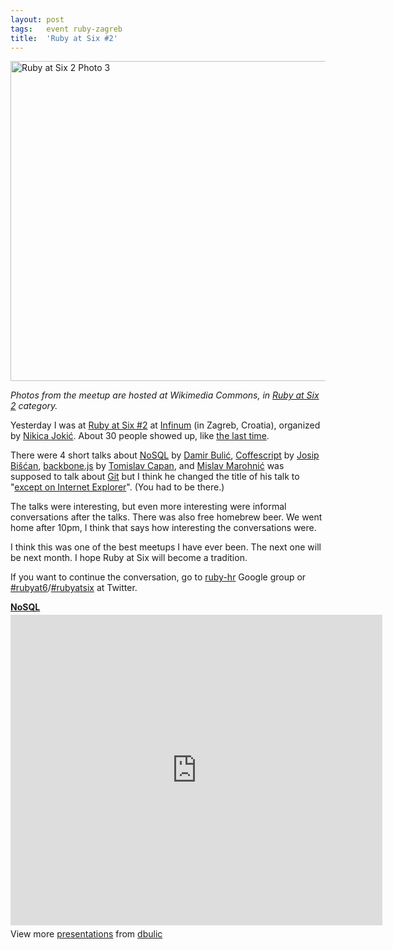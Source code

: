 ```yaml
---
layout: post
tags:   event ruby-zagreb
title:  'Ruby at Six #2'
---
```

<a title="By Zeljko.filipin (Own work) [CC BY-SA 4.0 (http://creativecommons.org/licenses/by-sa/4.0)], via Wikimedia Commons" href="https://commons.wikimedia.org/wiki/File%3ARuby_at_Six_2_Photo_3.JPG"><img width="512" alt="Ruby at Six 2 Photo 3" src="//upload.wikimedia.org/wikipedia/commons/thumb/6/64/Ruby_at_Six_2_Photo_3.JPG/512px-Ruby_at_Six_2_Photo_3.JPG"/></a>

*Photos from the meetup are hosted at Wikimedia Commons, in [Ruby at Six 2](https://commons.wikimedia.org/wiki/Category:Ruby_at_Six_2) category.*

Yesterday I was at <a href="http://www.amiando.com/rubyatsix2.html">Ruby at Six #2</a> at <a href="http://www.infinum.hr/">Infinum</a> (in Zagreb, Croatia), organized by <a href="https://twitter.com/#!/neektza">Nikica Jokić</a>. About 30 people showed up, like <a href="/ruby-at-six-1/">the last time</a>.

There were 4 short talks about <a href="http://www.slideshare.net/dbulic/nosql-9893253">NoSQL</a> by <a href="https://twitter.com/#!/conversionly">Damir Bulić</a>, <a href="http://en.wikipedia.org/wiki/CoffeeScript">Coffescript</a> by <a href="https://twitter.com/#!/bjosip">Josip Bišćan</a>, <a href="http://documentcloud.github.com/backbone/">backbone.js</a> by <a href="https://twitter.com/#!/tomislavcapan">Tomislav Capan</a>, and <a href="https://twitter.com/#!/mislav">Mislav Marohnić</a> was supposed to talk about <a href="http://git-scm.com/">Git</a> but I think he changed the title of his talk to "<a href="https://twitter.com/#!/zeljkofilipin/status/134336719330885635">except on Internet Explorer</a>". (You had to be there.)

The talks were interesting, but even more interesting were informal conversations after the talks. There was also free homebrew beer. We went home after 10pm, I think that says how interesting the conversations were.

I think this was one of the best meetups I have ever been. The next one will be next month. I hope Ruby at Six will become a tradition.

If you want to continue the conversation, go to <a href="http://groups.google.com/group/ruby-hr">ruby-hr</a> Google group or <a href="https://twitter.com/#!/search/realtime/%23rubyat6">#rubyat6</a>/<a href="https://twitter.com/#!/search/realtime/%23rubyatsix">#rubyatsix</a> at Twitter.

<div style="width:595px" id="__ss_9893253"> <strong style="display:block;margin:12px 0 4px"><a href="http://www.slideshare.net/dbulic/nosql-9893253" title="NoSQL" target="_blank">NoSQL</a></strong> <iframe src="http://www.slideshare.net/slideshow/embed_code/9893253" width="595" height="497" frameborder="0" marginwidth="0" marginheight="0" scrolling="no"></iframe>
<div style="padding:5px 0 12px"> View more <a href="http://www.slideshare.net/" target="_blank">presentations</a> from <a href="http://www.slideshare.net/dbulic" target="_blank">dbulic</a> </div>
</div>
